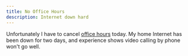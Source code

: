 ```yaml
---
title: No Office Hours
description: Internet down hard
---
```


Unfortunately I have to cancel [office hours](https://officehours.kemitchell.com) today. My home Internet has been down for two days, and experience shows video calling by phone won't go well.